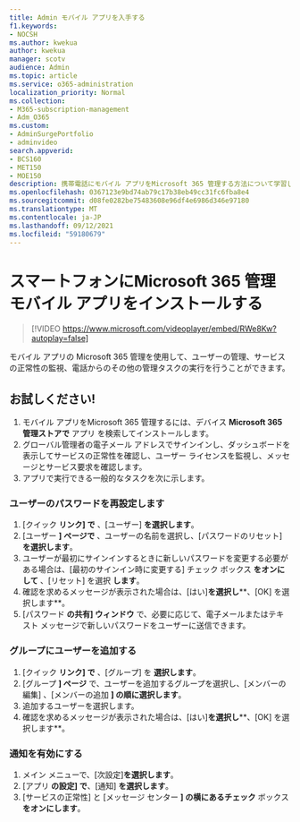```yaml
---
title: Admin モバイル アプリを入手する
f1.keywords:
- NOCSH
ms.author: kwekua
author: kwekua
manager: scotv
audience: Admin
ms.topic: article
ms.service: o365-administration
localization_priority: Normal
ms.collection:
- M365-subscription-management
- Adm_O365
ms.custom:
- AdminSurgePortfolio
- adminvideo
search.appverid:
- BCS160
- MET150
- MOE150
description: 携帯電話にモバイル アプリをMicrosoft 365 管理する方法について学習します。
ms.openlocfilehash: 0367123e9bd74ab79c17b38eb49cc31fc6fba8e4
ms.sourcegitcommit: d08fe0282be75483608e96df4e6986d346e97180
ms.translationtype: MT
ms.contentlocale: ja-JP
ms.lasthandoff: 09/12/2021
ms.locfileid: "59180679"
---
```

# <a name="install-the-microsoft-365-admin-mobile-app-on-your-phone"></a>スマートフォンにMicrosoft 365 管理モバイル アプリをインストールする

> [!VIDEO https://www.microsoft.com/videoplayer/embed/RWe8Kw?autoplay=false]

モバイル アプリの Microsoft 365 管理を使用して、ユーザーの管理、サービスの正常性の監視、電話からのその他の管理タスクの実行を行うことができます。

## <a name="try-it"></a>お試しください!

1. モバイル アプリをMicrosoft 365 管理するには、デバイス **Microsoft 365 管理ストアで** アプリ を検索してインストールします。
2. グローバル管理者の電子メール アドレスでサインインし、ダッシュボードを表示してサービスの正常性を確認し、ユーザー ライセンスを監視し、メッセージとサービス要求を確認します。
3. アプリで実行できる一般的なタスクを次に示します。

### <a name="reset-a-users-password"></a>ユーザーのパスワードを再設定します

1. [クイック  **リンク] で** 、[ユーザー]  **を選択します**。
2. [ユーザー  **] ページで**  、ユーザーの名前を選択し、[パスワードのリセット]  **を選択します**。
3. ユーザーが最初にサインインするときに新しいパスワードを変更する必要がある場合は、[最初のサインイン時に変更する] チェック ボックス  **をオンにして**  、[リセット] を選択  **します**。
4. 確認を求めるメッセージが表示された場合は、[はい]**を選択し****、[OK] を選択します**。
5. [パスワード  **の共有] ウィンドウ**  で、必要に応じて、電子メールまたはテキスト メッセージで新しいパスワードをユーザーに送信できます。

### <a name="add-a-user-to-a-group"></a>グループにユーザーを追加する

1. [クイック  **リンク] で** 、[グループ] を  **選択します**。
2. [グループ **] ページ** で、ユーザーを追加するグループを選択し、[メンバーの編集] 、[メンバーの追加 **] の順に選択します**。
3. 追加するユーザーを選択します。
4. 確認を求めるメッセージが表示された場合は、[はい]**を選択し****、[OK] を選択します**。

### <a name="turn-on-notifications"></a>通知を有効にする

1. メイン メニューで、[次設定]**を選択します**。
2. [アプリ  **の設定] で**、[通知]  **を選択します**。
3. [サービスの正常性] と [メッセージ センター  **] の横にあるチェック**  ボックス  **をオンにします**。